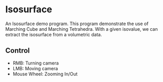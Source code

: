 # Isosurface

An Isosurface demo program.
This program demonstrate the use of Marching Cube and Marching Tetrahedra.
With a given isovalue, we can extract the isosurface from a volumetric data.

## Control

 * RMB: Turning camera
 * LMB: Moving camera
 * Mouse Wheel: Zooming In/Out
